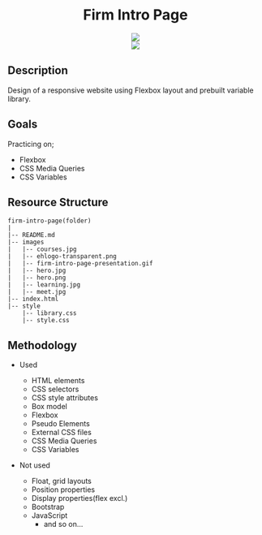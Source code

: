 <div align=center>
	<h1>Firm Intro Page</h1>
</div>

<div align="center">
	<a href="https://ehkarabas.github.io/html-css-exercises/firm-intro-page/">
		<img src="https://img.shields.io/badge/live-%23.svg?&style=for-the-badge&logo=www&logoColor=white%22&color=black">
	</a>
	<br>
	<img src="./images/firm-intro-page-presentation.gif"/>
</div>

## Description

Design of a responsive website using Flexbox layout and prebuilt variable library.

## Goals

Practicing on;

* Flexbox
* CSS Media Queries
* CSS Variables

## Resource Structure 

```
firm-intro-page(folder)
|
|-- README.md
|-- images
|   |-- courses.jpg
|   |-- ehlogo-transparent.png
|   |-- firm-intro-page-presentation.gif
|   |-- hero.jpg
|   |-- hero.png
|   |-- learning.jpg
|   |-- meet.jpg
|-- index.html
|-- style
    |-- library.css
    |-- style.css
```


## Methodology

* Used

	* HTML elements
	* CSS selectors
	* CSS style attributes
	* Box model
	* Flexbox
	* Pseudo Elements
	* External CSS files
	* CSS Media Queries
	* CSS Variables


* Not used

	* Float, grid layouts
	* Position properties
	* Display properties(flex excl.)
	* Bootstrap
	* JavaScript
		* and so on...


